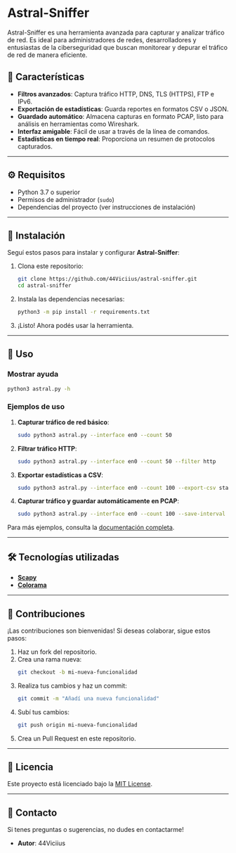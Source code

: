 # Astral-Sniffer

Astral-Sniffer es una herramienta avanzada para capturar y analizar tráfico de red. Es ideal para administradores de redes, desarrolladores y entusiastas de la ciberseguridad que buscan monitorear y depurar el tráfico de red de manera eficiente.

## 📜 Características

- **Filtros avanzados**: Captura tráfico HTTP, DNS, TLS (HTTPS), FTP e IPv6.
- **Exportación de estadísticas**: Guarda reportes en formatos CSV o JSON.
- **Guardado automático**: Almacena capturas en formato PCAP, listo para análisis en herramientas como Wireshark.
- **Interfaz amigable**: Fácil de usar a través de la línea de comandos.
- **Estadísticas en tiempo real**: Proporciona un resumen de protocolos capturados.

---

## ⚙️ Requisitos

- Python 3.7 o superior
- Permisos de administrador (`sudo`)
- Dependencias del proyecto (ver instrucciones de instalación)

---

## 🚀 Instalación

Seguí estos pasos para instalar y configurar **Astral-Sniffer**:

1. Clona este repositorio:
   ```bash
   git clone https://github.com/44Viciius/astral-sniffer.git
   cd astral-sniffer
   ```

2. Instala las dependencias necesarias:
   ```bash
   python3 -m pip install -r requirements.txt
   ```

3. ¡Listo! Ahora podés usar la herramienta.

---

## 📖 Uso

### Mostrar ayuda
```bash
python3 astral.py -h
```

### Ejemplos de uso

1. **Capturar tráfico de red básico**:
   ```bash
   sudo python3 astral.py --interface en0 --count 50
   ```

2. **Filtrar tráfico HTTP**:
   ```bash
   sudo python3 astral.py --interface en0 --count 50 --filter http
   ```

3. **Exportar estadísticas a CSV**:
   ```bash
   sudo python3 astral.py --interface en0 --count 100 --export-csv stats.csv
   ```

4. **Capturar tráfico y guardar automáticamente en PCAP**:
   ```bash
   sudo python3 astral.py --interface en0 --count 100 --save-interval 30 --auto-save-path ./pcap_files
   ```

Para más ejemplos, consulta la [documentación completa](#).

---

## 🛠️ Tecnologías utilizadas

- **[Scapy](https://scapy.net/)**
- **[Colorama](https://pypi.org/project/colorama/)**

---

## 🤝 Contribuciones

¡Las contribuciones son bienvenidas! Si deseas colaborar, sigue estos pasos:

1. Haz un fork del repositorio.
2. Crea una rama nueva:
   ```bash
   git checkout -b mi-nueva-funcionalidad
   ```
3. Realiza tus cambios y haz un commit:
   ```bash
   git commit -m "Añadí una nueva funcionalidad"
   ```
4. Subí tus cambios:
   ```bash
   git push origin mi-nueva-funcionalidad
   ```
5. Crea un Pull Request en este repositorio.

---

## 📜 Licencia

Este proyecto está licenciado bajo la [MIT License](LICENSE).

---

## 📧 Contacto

Si tenes preguntas o sugerencias, no dudes en contactarme!

- **Autor**: 44Viciius
